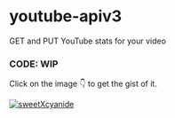 # youtube-apiv3
GET and PUT YouTube stats for your video 


### CODE: WIP

Click on the image 👇 to get the gist of it.

[![sweetXcyanide](https://img.youtube.com/vi/pJMTlRzlTmc/0.jpg)](https://www.youtube.com/watch?v=pJMTlRzlTmc)
